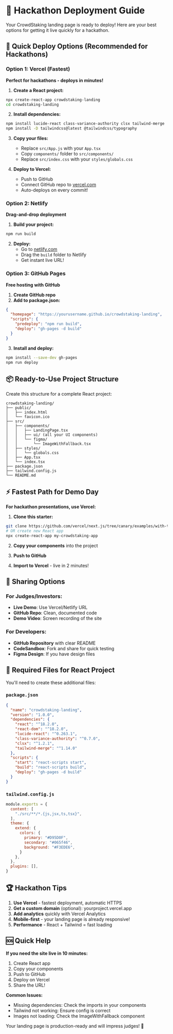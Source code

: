 # 🚀 Hackathon Deployment Guide

Your CrowdStaking landing page is ready to deploy! Here are your best options for getting it live quickly for a hackathon.

## 🎯 Quick Deploy Options (Recommended for Hackathons)

### Option 1: Vercel (Fastest)
**Perfect for hackathons - deploys in minutes!**

1. **Create a React project:**
```bash
npx create-react-app crowdstaking-landing
cd crowdstaking-landing
```

2. **Install dependencies:**
```bash
npm install lucide-react class-variance-authority clsx tailwind-merge
npm install -D tailwindcss@latest @tailwindcss/typography
```

3. **Copy your files:**
   - Replace `src/App.js` with your `App.tsx`
   - Copy `components/` folder to `src/components/`
   - Replace `src/index.css` with your `styles/globals.css`

4. **Deploy to Vercel:**
   - Push to GitHub
   - Connect GitHub repo to [vercel.com](https://vercel.com)
   - Auto-deploys on every commit!

### Option 2: Netlify 
**Drag-and-drop deployment**

1. **Build your project:**
```bash
npm run build
```

2. **Deploy:**
   - Go to [netlify.com](https://netlify.com)
   - Drag the `build` folder to Netlify
   - Get instant live URL!

### Option 3: GitHub Pages
**Free hosting with GitHub**

1. **Create GitHub repo**
2. **Add to package.json:**
```json
{
  "homepage": "https://yourusername.github.io/crowdstaking-landing",
  "scripts": {
    "predeploy": "npm run build",
    "deploy": "gh-pages -d build"
  }
}
```
3. **Install and deploy:**
```bash
npm install --save-dev gh-pages
npm run deploy
```

## 📦 Ready-to-Use Project Structure

Create this structure for a complete React project:

```
crowdstaking-landing/
├── public/
│   ├── index.html
│   └── favicon.ico
├── src/
│   ├── components/
│   │   ├── LandingPage.tsx
│   │   ├── ui/ (all your UI components)
│   │   └── figma/
│   │       └── ImageWithFallback.tsx
│   ├── styles/
│   │   └── globals.css
│   ├── App.tsx
│   └── index.tsx
├── package.json
├── tailwind.config.js
└── README.md
```

## ⚡ Fastest Path for Demo Day

**For hackathon presentations, use Vercel:**

1. **Clone this starter:**
```bash
git clone https://github.com/vercel/next.js/tree/canary/examples/with-tailwindcss
# OR create new React app
npx create-react-app my-crowdstaking-app
```

2. **Copy your components** into the project

3. **Push to GitHub**

4. **Import to Vercel** - live in 2 minutes!

## 🔗 Sharing Options

### For Judges/Investors:
- **Live Demo**: Use Vercel/Netlify URL
- **GitHub Repo**: Clean, documented code
- **Demo Video**: Screen recording of the site

### For Developers:
- **GitHub Repository** with clear README
- **CodeSandbox**: Fork and share for quick testing
- **Figma Design**: If you have design files

## 📝 Required Files for React Project

You'll need to create these additional files:

### `package.json`
```json
{
  "name": "crowdstaking-landing",
  "version": "1.0.0",
  "dependencies": {
    "react": "^18.2.0",
    "react-dom": "^18.2.0",
    "lucide-react": "^0.263.1",
    "class-variance-authority": "^0.7.0",
    "clsx": "^1.2.1",
    "tailwind-merge": "^1.14.0"
  },
  "scripts": {
    "start": "react-scripts start",
    "build": "react-scripts build",
    "deploy": "gh-pages -d build"
  }
}
```

### `tailwind.config.js`
```js
module.exports = {
  content: [
    "./src/**/*.{js,jsx,ts,tsx}",
  ],
  theme: {
    extend: {
      colors: {
        primary: "#D95D0F",
        secondary: "#065f46",
        background: "#F3EDE6",
      }
    },
  },
  plugins: [],
}
```

## 🏆 Hackathon Tips

1. **Use Vercel** - fastest deployment, automatic HTTPS
2. **Get a custom domain** (optional): yourproject.vercel.app
3. **Add analytics** quickly with Vercel Analytics
4. **Mobile-first** - your landing page is already responsive!
5. **Performance** - React + Tailwind = fast loading

## 🆘 Quick Help

**If you need the site live in 10 minutes:**
1. Create React app
2. Copy your components
3. Push to GitHub  
4. Deploy on Vercel
5. Share the URL!

**Common Issues:**
- Missing dependencies: Check the imports in your components
- Tailwind not working: Ensure config is correct
- Images not loading: Check the ImageWithFallback component

Your landing page is production-ready and will impress judges! 🎉